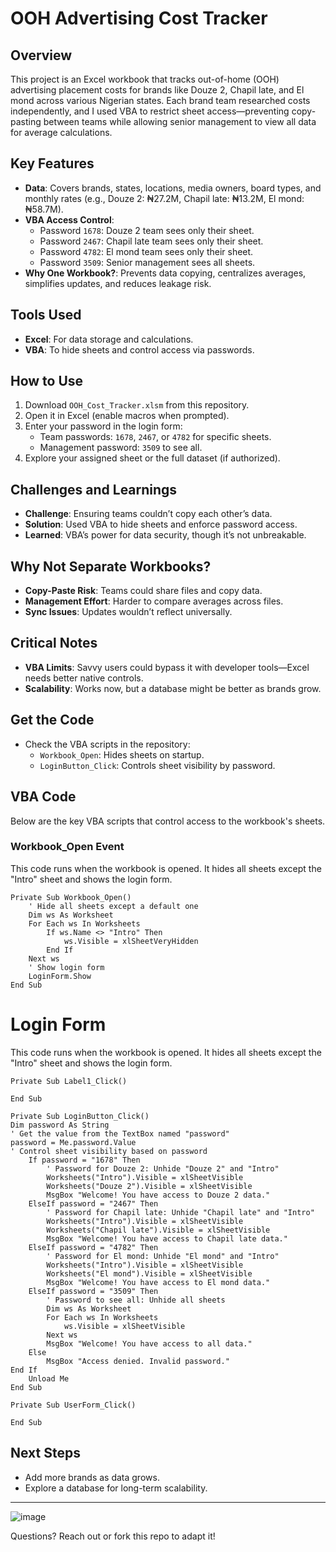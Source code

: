 # OOH Advertising Cost Tracker

## Overview
This project is an Excel workbook that tracks out-of-home (OOH) advertising placement costs for brands like Douze 2, Chapil late, and El mond across various Nigerian states. Each brand team researched costs independently, and I used VBA to restrict sheet access—preventing copy-pasting between teams while allowing senior management to view all data for average calculations.

## Key Features
- **Data**: Covers brands, states, locations, media owners, board types, and monthly rates (e.g., Douze 2: ₦27.2M, Chapil late: ₦13.2M, El mond: ₦58.7M).
- **VBA Access Control**:
  - Password `1678`: Douze 2 team sees only their sheet.
  - Password `2467`: Chapil late team sees only their sheet.
  - Password `4782`: El mond team sees only their sheet.
  - Password `3509`: Senior management sees all sheets.
- **Why One Workbook?**: Prevents data copying, centralizes averages, simplifies updates, and reduces leakage risk.

## Tools Used
- **Excel**: For data storage and calculations.
- **VBA**: To hide sheets and control access via passwords.

## How to Use
1. Download `OOH_Cost_Tracker.xlsm` from this repository.
2. Open it in Excel (enable macros when prompted).
3. Enter your password in the login form:
   - Team passwords: `1678`, `2467`, or `4782` for specific sheets.
   - Management password: `3509` to see all.
4. Explore your assigned sheet or the full dataset (if authorized).

## Challenges and Learnings
- **Challenge**: Ensuring teams couldn’t copy each other’s data.
- **Solution**: Used VBA to hide sheets and enforce password access.
- **Learned**: VBA’s power for data security, though it’s not unbreakable.

## Why Not Separate Workbooks?
- **Copy-Paste Risk**: Teams could share files and copy data.
- **Management Effort**: Harder to compare averages across files.
- **Sync Issues**: Updates wouldn’t reflect universally.

## Critical Notes
- **VBA Limits**: Savvy users could bypass it with developer tools—Excel needs better native controls.
- **Scalability**: Works now, but a database might be better as brands grow.

## Get the Code
- Check the VBA scripts in the repository:
  - `Workbook_Open`: Hides sheets on startup.
  - `LoginButton_Click`: Controls sheet visibility by password.

## VBA Code
Below are the key VBA scripts that control access to the workbook's sheets.

### Workbook_Open Event
This code runs when the workbook is opened. It hides all sheets except the "Intro" sheet and shows the login form.

```vba
Private Sub Workbook_Open()
    ' Hide all sheets except a default one
    Dim ws As Worksheet
    For Each ws In Worksheets
        If ws.Name <> "Intro" Then
            ws.Visible = xlSheetVeryHidden
        End If
    Next ws
    ' Show login form
    LoginForm.Show
End Sub

```

# Login Form
This code runs when the workbook is opened. It hides all sheets except the "Intro" sheet and shows the login form.

```vba
Private Sub Label1_Click()

End Sub

Private Sub LoginButton_Click()
Dim password As String
' Get the value from the TextBox named "password"
password = Me.password.Value
' Control sheet visibility based on password
    If password = "1678" Then
        ' Password for Douze 2: Unhide "Douze 2" and "Intro"
        Worksheets("Intro").Visible = xlSheetVisible
        Worksheets("Douze 2").Visible = xlSheetVisible
        MsgBox "Welcome! You have access to Douze 2 data."
    ElseIf password = "2467" Then
        ' Password for Chapil late: Unhide "Chapil late" and "Intro"
        Worksheets("Intro").Visible = xlSheetVisible
        Worksheets("Chapil late").Visible = xlSheetVisible
        MsgBox "Welcome! You have access to Chapil late data."
    ElseIf password = "4782" Then
        ' Password for El mond: Unhide "El mond" and "Intro"
        Worksheets("Intro").Visible = xlSheetVisible
        Worksheets("El mond").Visible = xlSheetVisible
        MsgBox "Welcome! You have access to El mond data."
    ElseIf password = "3509" Then
        ' Password to see all: Unhide all sheets
        Dim ws As Worksheet
        For Each ws In Worksheets
            ws.Visible = xlSheetVisible
        Next ws
        MsgBox "Welcome! You have access to all data."
    Else
        MsgBox "Access denied. Invalid password."
End If
    Unload Me
End Sub

Private Sub UserForm_Click()

End Sub
```

## Next Steps
- Add more brands as data grows.
- Explore a database for long-term scalability.

---

![image](https://github.com/user-attachments/assets/05a0502f-2b72-431a-bd68-aff713f07970)



Questions? Reach out or fork this repo to adapt it!

